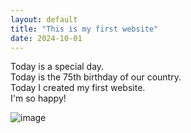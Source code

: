 ```yaml
---
layout: default
title: "This is my first website"
date: 2024-10-01
---
```

Today is a special day.  
Today is the 75th birthday of our country.  
Today I created my first website.  
I'm so happy!

![image](https://github.com/user-attachments/assets/8349d135-276e-464f-ac96-34b738c1a932)
